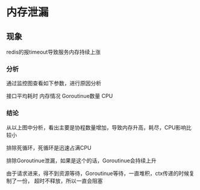 # 内存泄漏

## 现象

redis的报timeout导致服务内存持续上涨

### 分析

通过监控图查看如下参数，进行原因分析

接口平均耗时
内存情况
Goroutinue数量
CPU

### 结论

从以上图中分析，看出主要是协程数量增加，导致内存升高，耗尽，CPU影响比较小

排除死循环，死循环是迅速占满CPU

排除Goroutinue泄漏，如果是这个的话，Goroutinue会持续上升

由于请求进来，得不到资源等待，Goroutinue等待，一直堆积，ctx传递的时候复制了一份，
超时不释放，所以一直会阻塞
